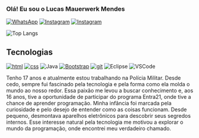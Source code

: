 
### Olá! Eu sou o Lucas Mauerwerk Mendes

[![WhatsApp](	https://img.shields.io/badge/WhatsApp-25D366?style=for-the-badge&logo=whatsapp&logoColor=white)](https://api.whatsapp.com/send?phone=47991490046)
[![Instagram](https://img.shields.io/badge/Instagram-E4405F?style=for-the-badge&logo=instagram&logoColor=white)](https://www.instagram.com/mendes_bnu_/)
[![Instagram](https://img.shields.io/badge/LinkedIn-0077B5?style=for-the-badge&logo=linkedin&logoColor=white)](https://www.linkedin.com/in/lucas-mauerwerk-mendes/)

![Top Langs](https://github-readme-stats.vercel.app/api/top-langs/?username=LucasMauerwerk&layout=compact)

## Tecnologias

[![html](https://img.shields.io/badge/HTML5-E34F26?style=for-the-badge&logo=html5&logoColor=white)]()
[![css](https://img.shields.io/badge/CSS3-1572B6?style=for-the-badge&logo=css3&logoColor=white)]()
![Java](https://img.shields.io/badge/Java-ED8B00?style=for-the-badge&logo=java&logoColor=white)
[![Bootstrap](https://img.shields.io/badge/Bootstrap-563D7C?style=for-the-badge&logo=bootstrap&logoColor=white)]()
[![git](https://img.shields.io/badge/GitHub-100000?style=for-the-badge&logo=github&logoColor=white)]()
![Eclipse](https://img.shields.io/badge/Eclipse%20IDE-2C2255.svg?style=for-the-badge&logo=Eclipse-IDE&logoColor=white)
![VSCode](https://img.shields.io/badge/Visual%20Studio%20Code-007ACC.svg?style=for-the-badge&logo=Visual-Studio-Code&logoColor=white)


Tenho 17 anos e atualmente estou trabalhando na Polícia Militar. Desde cedo, sempre fui fascinado pela tecnologia e pela forma como ela molda o mundo ao nosso redor. Essa paixão me levou a buscar conhecimento e, aos 16 anos, tive a oportunidade de participar do programa Entra21, onde tive a chance de aprender programação.
Minha infância foi marcada pela curiosidade e pelo desejo de entender como as coisas funcionam. Desde pequeno, desmontava aparelhos eletrônicos para descobrir seus segredos internos. Esse interesse natural pela tecnologia me motivou a explorar o mundo da programação, onde encontrei meu verdadeiro chamado.

